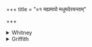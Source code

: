 +++
title = "०१ मह्यमापो मधुमदेरयन्ताम्"

+++

<details><summary>Whitney</summary>

### Translation
1. To me let the waters send what has sweetness; to me the sun brought  
\[it\] in order to light; to me the gods, and all those born of  
penance—to me let god Savitar assign expansion ⌊*vyácas*⌋.

### Notes
Ppp. has, for **b**, *mahyaṁ sūryo bharaj jyotiṣā gam*, and, in **c**,  
*samotā* for *tapojā*. K. has, in **c**, *mām* for *mahyam*, and *anu*  
for *uta*, and ends with *bhāt* (?). *Abharat* in **b** cannot well be  
correct; we might conjecture instead *bhavatu*. The Anukr. disregards  
the deficiency of a syllable in **d**.
</details>

<details><summary>Griffith</summary>

The Waters send me what is sweet and pleasant, Sura bring all I need for light and vision! The deities, and all of pious nature, and Savitar the God afford me freedom!
</details>
